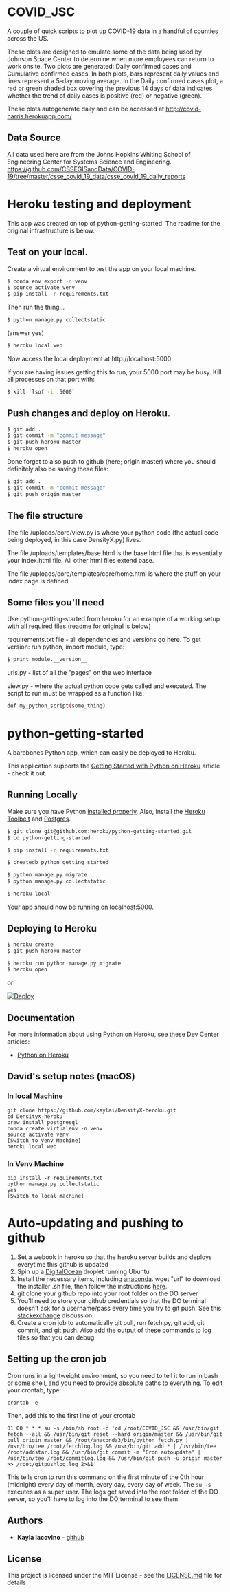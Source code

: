 COVID_JSC
=========

A couple of quick scripts to plot up COVID-19 data in a handful of counties across the US.

These plots are designed to emulate some of the data being used by Johnson Space Center to determine when more employees can return to work onsite. Two plots are generated: Daily confirmed cases and Cumulative confirmed cases. In both plots, bars represent daily values and lines represent a 5-day moving average. In the Daily confirmed cases plot, a red or green shaded box covering the previous 14 days of data indicates whether the trend of daily cases is positive (red) or negative (green).

These plots autogenerate daily and can be accessed at http://covid-harris.herokuapp.com/

Data Source
-----------
All data used here are from the Johns Hopkins Whiting School of Engineering Center for Systems Science and Engineering. https://github.com/CSSEGISandData/COVID-19/tree/master/csse_covid_19_data/csse_covid_19_daily_reports

# Heroku testing and deployment

This app was created on top of python-getting-started. The readme for the original infrastructure is below.

## Test on your local.

Create a virtual environment to test the app on your local machine.

```sh
$ conda env export -n venv
$ source activate venv
$ pip install -r requirements.txt
```

Then run the thing...
```sh
$ python manage.py collectstatic
```
(answer yes)

```sh
$ heroku local web
```

Now access the local deployment at http://localhost:5000

If you are having issues getting this to run, your 5000 port may be busy. Kill all processes on that port with:
```sh
$ kill `lsof -i :5000`
```

## Push changes and deploy on Heroku.
```sh
$ git add .
$ git commit -m "commit message"
$ git push heroku master
$ heroku open
```

Done forget to also push to github (here; origin master) where you should definitely also be saving these files:
```sh
$ git add .
$ git commit -m "commit message"
$ git push origin master
```

## The file structure
The file /uploads/core/view.py is where your python code (the actual code being deployed, in this case DensityX.py) lives.

The file /uploads/templates/base.html is the base html file that is essentially your index.html file. All other html files extend base.

The file /uploads/core/templates/core/home.html is where the stuff on your index page is defined.

## Some files you'll need
Use python-getting-started from heroku for an example of a working setup with all required files (readme for original is below)

requirements.txt file - all dependencies and versions go here. To get version: run python, import module, type:
```sh
$ print module.__version__
```

urls.py - list of all the "pages" on the web interface

view.py - where the actual python code gets called and executed. The script to run must be wrapped as a function like:
```sh
def my_python_script(some_thing)
```

# python-getting-started

A barebones Python app, which can easily be deployed to Heroku.

This application supports the [Getting Started with Python on Heroku](https://devcenter.heroku.com/articles/getting-started-with-python) article - check it out.

## Running Locally

Make sure you have Python [installed properly](http://install.python-guide.org).  Also, install the [Heroku Toolbelt](https://toolbelt.heroku.com/) and [Postgres](https://devcenter.heroku.com/articles/heroku-postgresql#local-setup).

```sh
$ git clone git@github.com:heroku/python-getting-started.git
$ cd python-getting-started

$ pip install -r requirements.txt

$ createdb python_getting_started

$ python manage.py migrate
$ python manage.py collectstatic

$ heroku local
```

Your app should now be running on [localhost:5000](http://localhost:5000/).

## Deploying to Heroku

```sh
$ heroku create
$ git push heroku master

$ heroku run python manage.py migrate
$ heroku open
```
or

[![Deploy](https://www.herokucdn.com/deploy/button.png)](https://heroku.com/deploy)

## Documentation

For more information about using Python on Heroku, see these Dev Center articles:

- [Python on Heroku](https://devcenter.heroku.com/categories/python)

## David's setup notes (macOS)

### In local Machine
```
git clone https://github.com/kaylai/DensityX-heroku.git
cd DensityX-heroku
brew install postgresql
conda create virtualenv -n venv
source activate venv
[Switch to Venv Machine]
heroku local web
```

### In Venv Machine
```
pip install -r requirements.txt
python manage.py collectstatic
yes
[Switch to local machine]
```

# Auto-updating and pushing to github
1. Set a webook in heroku so that the heroku server builds and deploys everytime this github is updated
2. Spin up a [DigitalOcean](https://www.digitalocean.com/) droplet running Ubuntu
3. Install the necessary items, including [anaconda](https://www.anaconda.com/products/individual). wget "url" to download the installer .sh file, then follow the instructions [here](https://docs.anaconda.com/anaconda/install/linux/).
4. git clone your github repo into your root folder on the DO server
5. You'll need to store your github credentials so that the DO terminal doesn't ask for a username/pass every time you try to git push. See this [stackexchange](https://stackoverflow.com/questions/35942754/how-to-save-username-and-password-in-git-gitextension) discussion. 
5. Create a cron job to automatically git pull, run fetch.py, git add, git commit, and git push. Also add the output of these commands to log files so that you can debug

## Setting up the cron job
Cron runs in a lightweight environment, so you need to tell it to run in bash or some shell, and you need to provide absolute paths to everything. To edit your crontab, type:

```
crontab -e
```

Then, add this to the first line of your crontab
```
01 00 * * * su -s /bin/sh root -c 'cd /root/COVID_JSC && /usr/bin/git fetch --all && /usr/bin/git reset --hard origin/master && /usr/bin/git pull origin master && /root/anaconda3/bin/python fetch.py | /usr/bin/tee /root/fetchlog.log && /usr/bin/git add * | /usr/bin/tee /root/addstar.log && /usr/bin/git commit -m "Cron autoupdate" | /usr/bin/tee /root/commitlog.log && /usr/bin/git push -u origin master >> /root/gitpushlog.log 2>&1'
```

This tells cron to run this command on the first minute of the 0th hour (midnight) every day of month, every day, every day of week. The `su -s` executes as a super user. The logs get saved into the root folder of the DO server, so you'll have to log into the DO terminal to see them.

## Authors

* **Kayla Iacovino** - [github](https://github.com/kaylai)


## License

This project is licensed under the MIT License - see the [LICENSE.md](LICENSE.md) file for details
